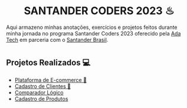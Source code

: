 # <h1 align='center'>**SANTANDER CODERS 2023** ♨</h1>

<p>Aqui armazeno minhas anotações, exercícios e projetos feitos durante minha jornada no programa Santander Coders 2023 oferecido pela <a href="https://www.linkedin.com/school/adatechbr/">Ada Tech</a> em parceria com o <a href="https://www.becas-santander.com/en/index.html">Santander Brasil</a>. </p>

# <h2>**Projetos Realizados 💻**</h2>

- <a href="https://github.com/tthayza/ecommerce-platform"> Plataforma de E-commerce 🛒 </a>
- <a href="https://github.com/tthayza/cadastro-clientes"> Cadastro de Clientes 📑</a>
- <a href="https://github.com/tthayza/comparador-logico"> Comparador Lógico </a>
- <a href="https://github.com/tthayza/cadastro-produtos"> Cadastro de Produtos </a>
